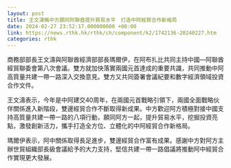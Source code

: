 ```yaml
---
layout: post
title: 王文濤稱中方願同阿聯酋提升貿易水平　打造中阿經貿合作新格局
date: 2024-02-27 23:52:17.000000000 +08:00
link: https://news.rthk.hk/rthk/ch/component/k2/1742136-20240227.htm
categories: rthk
---
```


商務部部長王文濤與阿聯酋經濟部部長瑪爾伊，在阿布扎比共同主持中國—阿聯酋經貿聯委會第八次會議。雙方就加快落實兩國元首達成的重要共識，共同推動中阿高質量共建一帶一路深入交換意見。雙方又共同簽署會議紀要和數字經濟領域投資合作文件。

王文濤表示，今年是中阿建交40周年，在兩國元首戰略引領下，兩國全面戰略伙伴關係進入新階段，雙邊經貿合作不斷取得新成果。中方歡迎阿方積極對接中國支持高質量共建一帶一路的八項行動，願同阿方一起，提升貿易水平，挖掘投資亮點，激發創新活力，攜手打造全方位、立體化的中阿經貿合作新格局。

瑪爾伊表示，阿中關係取得長足進步，雙邊經貿合作富有成果。感謝中方對阿方主辦世貿組織部長級會議給予的大力支持，堅信共建一帶一路倡議將推動阿中經貿合作實現更大發展。
